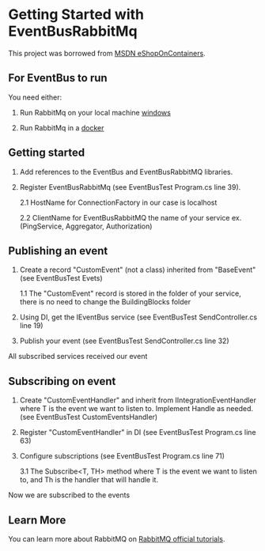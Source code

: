 # Getting Started with EventBusRabbitMq

This project was borrowed from [MSDN eShopOnContainers](https://github.com/dotnet-architecture/eShopOnContainers).

## For EventBus to run

You need either: 

1. Run RabbitMq on your local machine
    [windows](https://community.chocolatey.org/packages/rabbitmq)

2. Run RabbitMq in a [docker](https://hub.docker.com/_/rabbitmq)

## Getting started

1. Add references to the EventBus and EventBusRabbitMQ libraries.

1. Register EventBusRabbitMq (see EventBusTest Program.cs line 39).

    2.1 HostName for ConnectionFactory in our case is localhost
    
    2.2 ClientName for EventBusRabbitMQ the name of your service
        ex. (PingService, Aggregator, Authorization)

## Publishing an event

1. Create a record "CustomEvent" (not a class) inherited from "BaseEvent" (see  EventBusTest Evets)

    1.1 The "CustomEvent" record is stored in the folder of your service, there is no need to change the BuildingBlocks folder

2. Using DI, get the IEventBus service (see EventBusTest SendController.cs line 19)

3. Publish your event (see EventBusTest SendController.cs line 32)

All subscribed services received our event

## Subscribing on event

1. Create "CustomEventHandler<T>" and inherit from IIntegrationEventHandler<T>
    where T is the event we want to listen to. Implement Handle as needed. (see EventBusTest CustomEventsHandler)

2. Register "CustomEventHandler" in DI (see EventBusTest Program.cs line 63)

3. Configure subscriptions (see EventBusTest Program.cs line 71)

    3.1 The Subscribe<T, TH> method where T is the event we want to listen to, and Th is the handler that will handle it.

Now we are subscribed to the events

## Learn More

You can learn more about RabbitMQ on [RabbitMQ official tutorials](https://www.rabbitmq.com/getstarted.html).
